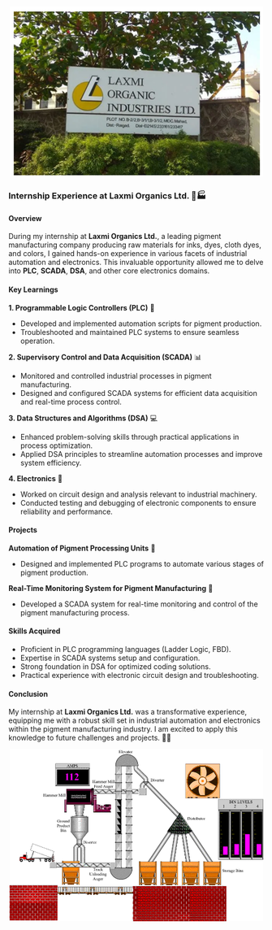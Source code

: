 <div align="center">
    <img src="https://github.com/Diksha2220/Media/blob/main/laxmi%20organics%20comany%20board.png" alt="Caesar Cipher" width="500"/>
</div>

### Internship Experience at Laxmi Organics Ltd. 🌈🏭

#### Overview
During my internship at **Laxmi Organics Ltd.**, a leading pigment manufacturing company producing raw materials for inks, dyes, cloth dyes, and colors, I gained hands-on experience in various facets of industrial automation and electronics. This invaluable opportunity allowed me to delve into **PLC**, **SCADA**, **DSA**, and other core electronics domains.

#### Key Learnings

**1. Programmable Logic Controllers (PLC)** 🤖
- Developed and implemented automation scripts for pigment production.
- Troubleshooted and maintained PLC systems to ensure seamless operation.

**2. Supervisory Control and Data Acquisition (SCADA)** 📊
- Monitored and controlled industrial processes in pigment manufacturing.
- Designed and configured SCADA systems for efficient data acquisition and real-time process control.

**3. Data Structures and Algorithms (DSA)** 💻
- Enhanced problem-solving skills through practical applications in process optimization.
- Applied DSA principles to streamline automation processes and improve system efficiency.

**4. Electronics** 🔌
- Worked on circuit design and analysis relevant to industrial machinery.
- Conducted testing and debugging of electronic components to ensure reliability and performance.

#### Projects

**Automation of Pigment Processing Units** 🌟
- Designed and implemented PLC programs to automate various stages of pigment production.

**Real-Time Monitoring System for Pigment Manufacturing** 📡
- Developed a SCADA system for real-time monitoring and control of the pigment manufacturing process.

#### Skills Acquired
- Proficient in PLC programming languages (Ladder Logic, FBD).
- Expertise in SCADA systems setup and configuration.
- Strong foundation in DSA for optimized coding solutions.
- Practical experience with electronic circuit design and troubleshooting.

#### Conclusion
My internship at **Laxmi Organics Ltd.** was a transformative experience, equipping me with a robust skill set in industrial automation and electronics within the pigment manufacturing industry. 
I am excited to apply this knowledge to future challenges and projects. 🌟🚀

<div align="center">
    <img src="https://github.com/Diksha2220/Media/blob/main/laxmi%20organics.gif" alt="Caesar Cipher" width="500"/>
</div>

